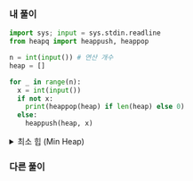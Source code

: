 ### 내 풀이

```python
import sys; input = sys.stdin.readline
from heapq import heappush, heappop

n = int(input()) # 연산 개수
heap = []

for _ in range(n):
  x = int(input())
  if not x:
    print(heappop(heap) if len(heap) else 0)
  else:
    heappush(heap, x)
```
<details>
  <summary> 
    최소 힙 (Min Heap)
  </summary>

<img src="https://github.com/NewRecsys/Algorithm-Python/assets/88659167/723bea86-301e-4f98-8589-0f5a66d8e1b4" width="400" height="200">

**힙 (Heap)**

- 최댓값, 최솟값을 빠르게 찾기 위해 고안된 자료형
$\because$ 루트 노드가 최댓값 (최대 힙)이거나 최솟값 (최소 힙)이므로, 비교 연산 없이 바로 접근 가능함. (시간 복잡도 : $O(1)$)
$\therefore$ 최댓값, 최솟값을 빠르게 찾을 때 유용하게 사용되는 알고리즘
- 완전 이진 트리; 각 노드값이 자식값보다 작지 않거나 (최대 힙), 크지 않은 (최소 힙) 완전 이진 트리; 새롭게 추가된 노드의 부모 노드들과만 비교해도, 정렬 유지할 수 있으므로 $O(logn)$
⇒ 정렬할 데이터가 많을수록 더 유리함.
- 완전 이진 트리는 중복 X / 힙은 중복 O

`heapq` `heapq.heappush` `heapq.heappop` 

- **[파이썬의 heapq 모듈로 힙 자료구조 사용하기](https://www.daleseo.com/python-heapq/)**

</details>

### 다른 풀이

```python

```
